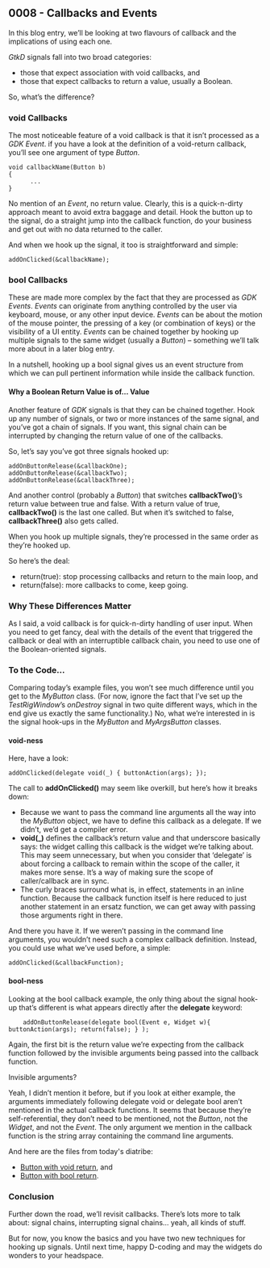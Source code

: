 ## 0008 - Callbacks and Events

In this blog entry, we’ll be looking at two flavours of callback and the implications of using each one.

*GtkD* signals fall into two broad categories:

- those that expect association with void callbacks, and
- those that expect callbacks to return a value, usually a Boolean.

So, what’s the difference?

### void Callbacks

The most noticeable feature of a void callback is that it isn’t processed as a *GDK Event*. if you have a look at the definition of a void-return callback, you’ll see one argument of type *Button*.

	void callbackName(Button b)
	{
	      ...
	}

No mention of an *Event*, no return value. Clearly, this is a quick-n-dirty approach meant to avoid extra baggage and detail. Hook the button up to the signal, do a straight jump into the callback function, do your business and get out with no data returned to the caller.

And when we hook up the signal, it too is straightforward and simple:

	addOnClicked(&callbackName);

### bool Callbacks

These are made more complex by the fact that they are processed as *GDK Events*. *Events* can originate from anything controlled by the user via keyboard, mouse, or any other input device. *Events* can be about the motion of the mouse pointer, the pressing of a key (or combination of keys) or the visibility of a UI entity. *Events* can be chained together by hooking up multiple signals to the same widget (usually a *Button*) – something we’ll talk more about in a later blog entry.

In a nutshell, hooking up a bool signal gives us an event structure from which we can pull pertinent information while inside the callback function.

#### Why a Boolean Return Value is of… Value

Another feature of *GDK* signals is that they can be chained together. Hook up any number of signals, or two or more instances of the same signal, and you’ve got a chain of signals. If you want, this signal chain can be interrupted by changing the return value of one of the callbacks.

So, let’s say you’ve got three signals hooked up:

	addOnButtonRelease(&callbackOne);
	addOnButtonRelease(&callbackTwo);
	addOnButtonRelease(&callbackThree);

And another control (probably a *Button*) that switches **callbackTwo()**’s return value between true and false. With a return value of true, **callbackTwo()** is the last one called. But when it’s switched to false, **callbackThree()** also gets called.

When you hook up multiple signals, they’re processed in the same order as they’re hooked up.

So here’s the deal:

- return(true): stop processing callbacks and return to the main loop, and
- return(false): more callbacks to come, keep going.

### Why These Differences Matter

As I said, a void callback is for quick-n-dirty handling of user input. When you need to get fancy, deal with the details of the event that triggered the callback or deal with an interruptible callback chain, you need to use one of the Boolean-oriented signals.

### To the Code…

Comparing today’s example files, you won’t see much difference until you get to the *MyButton* class. (For now, ignore the fact that I’ve set up the *TestRigWindow*’s *onDestroy* signal in two quite different ways, which in the end give us exactly the same functionality.) No, what we’re interested in is the signal hook-ups in the *MyButton* and *MyArgsButton* classes.

#### void-ness

Here, have a look:

	addOnClicked(delegate void(_) { buttonAction(args); });

The call to **addOnClicked()** may seem like overkill, but here’s how it breaks down:

- Because we want to pass the command line arguments all the way into the *MyButton* object, we have to define this callback as a delegate. If we didn’t, we’d get a compiler error.
- **void(_)** defines the callback’s return value and that underscore basically says: the widget calling this callback is the widget we’re talking about. This may seem unnecessary, but when you consider that ‘delegate’ is about forcing a callback to remain within the scope of the caller, it makes more sense. It’s a way of making sure the scope of caller/callback are in sync.
- The curly braces surround what is, in effect, statements in an inline function. Because the callback function itself is here reduced to just another statement in an ersatz function, we can get away with passing those arguments right in there.

And there you have it. If we weren’t passing in the command line arguments, you wouldn’t need such a complex callback definition. Instead, you could use what we’ve used before, a simple:

	addOnClicked(&callbackFunction);

#### bool-ness

Looking at the bool callback example, the only thing about the signal hook-up that’s different is what appears directly after the **delegate** keyword:

		addOnButtonRelease(delegate bool(Event e, Widget w){ buttonAction(args); return(false); } );

Again, the first bit is the return value we’re expecting from the callback function followed by the invisible arguments being passed into the callback function.

Invisible arguments?

Yeah, I didn’t mention it before, but if you look at either example, the arguments immediately following delegate void or delegate bool aren’t mentioned in the actual callback functions. It seems that because they’re self-referential, they don’t need to be mentioned, not the *Button*, not the *Widget*, and not the *Event*. The only argument we mention in the callback function is the string array containing the command line arguments.

And here are the files from today's diatribe:

- [Button with void return](https://github.com/rontarrant/gtkDcoding/blob/master/002_button/button_002_06_void_callback.d), and
- [Button with bool return](https://github.com/rontarrant/gtkDcoding/blob/master/002_button/button_002_07_bool_callback.d).

### Conclusion

Further down the road, we’ll revisit callbacks. There’s lots more to talk about: signal chains, interrupting signal chains… yeah, all kinds of stuff.

But for now, you know the basics and you have two new techniques for hooking up signals. Until next time, happy D-coding and may the widgets do wonders to your headspace.


